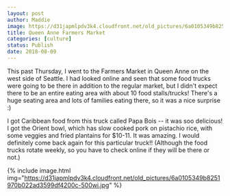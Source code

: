 ```yaml
---
layout: post
author: Maddie
image: https://d31japmlpdv3k4.cloudfront.net/old_pictures/6a0105349b8251970b022ad3599e01200c-500wi.jpg
title: Queen Anne Farmers Market
categories: [culture]
status: Publish
date: 2018-08-09
---
```


This past Thursday, I went to the Farmers Market in Queen Anne on the west side of Seattle. I had looked online and seen that some food trucks were going to be there in addition to the regular market, but I didn't expect there to be an entire eating area with about 10 food stalls/trucks! There's a huge seating area and lots of families eating there, so it was a nice surprise :)

I got Caribbean food from this truck called Papa Bois -- it was soo delicious! I got the Orient bowl, which has slow cooked pork on pistachio rice, with some veggies and fried plantains for $10-11. It was amazing. I would definitely come back again for this particular truck!! (Although the food trucks rotate weekly, so you have to check online if they will be there or not.)


{% include image.html img="https://d31japmlpdv3k4.cloudfront.net/old_pictures/6a0105349b8251970b022ad3599df4200c-500wi.jpg" %}
